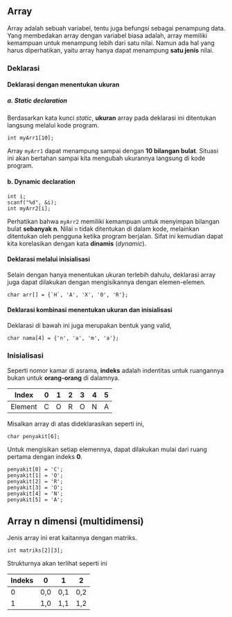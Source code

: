 ## Array

Array adalah sebuah variabel, tentu juga befungsi sebagai penampung data. Yang membedakan array dengan variabel biasa adalah, array memiliki kemampuan untuk menampung lebih dari satu nilai. Namun ada hal yang harus diperhatikan, yaitu array hanya dapat menampung **satu jenis** nilai.

### Deklarasi

#### Deklarasi dengan menentukan ukuran

##### a. Static declaration

Berdasarkan kata kunci *static*, **ukuran** array pada deklarasi ini ditentukan langsung melalui kode program.

```
int myArr1[10];
```
Array `myArr1` dapat menampung sampai dengan **10 bilangan bulat**. Situasi ini akan bertahan sampai kita mengubah ukurannya langsung di kode program.

#### b. Dynamic declaration

```
int i;
scanf("%d", &i);
int myArr2[i];
```

Perhatikan bahwa `myArr2` memiliki kemampuan untuk menyimpan bilangan bulat **sebanyak n**. Nilai `n` tidak ditentukan di dalam kode, melainkan ditentukan oleh pengguna ketika program berjalan. Sifat ini kemudian dapat kita korelasikan dengan kata **dinamis** (*dynamic*).

#### Deklarasi melalui inisialisasi

Selain dengan hanya menentukan ukuran terlebih dahulu, deklarasi array juga dapat dilakukan dengan mengisikannya dengan elemen-elemen.

```
char arr[] = {`H`, 'A', 'X', '0', 'R'};
```


#### Deklarasi kombinasi menentukan ukuran dan inisialisasi

Deklarasi di bawah ini juga merupakan bentuk yang valid,
```
char nama[4] = {'n', 'a', 'm', 'a'};
```

### Inisialisasi


Seperti nomor kamar di asrama, **indeks** adalah indentitas untuk ruangannya bukan untuk **orang-orang** di dalamnya.

|Index|0|1|2|3|4|5|
|---|---|---|---|---|---|---|
|Element | C | O | R | O | N | A |

Misalkan array di atas dideklarasikan seperti ini,

```
char penyakit[6];
```

Untuk mengisikan setiap elemennya, dapat dilakukan mulai dari ruang pertama dengan indeks **0**. 

```
penyakit[0] = 'C';
penyakit[1] = 'O';
penyakit[2] = 'R';
penyakit[3] = 'O';
penyakit[4] = 'N';
penyakit[5] = 'A';
```

## Array n dimensi (multidimensi)

Jenis array ini erat kaitannya dengan matriks.

```
int matriks[2][3];
```

Strukturnya akan terlihat seperti ini

| Indeks | 0 | 1 | 2 |
|---|---|---|---|
| 0 | 0,0 | 0,1 | 0,2 |
| 1 | 1,0 | 1,1 | 1,2 |





